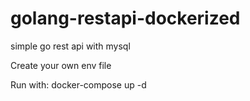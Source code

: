 # golang-restapi-dockerized
simple go rest api with mysql

Create your own env file

Run with: docker-compose up -d
